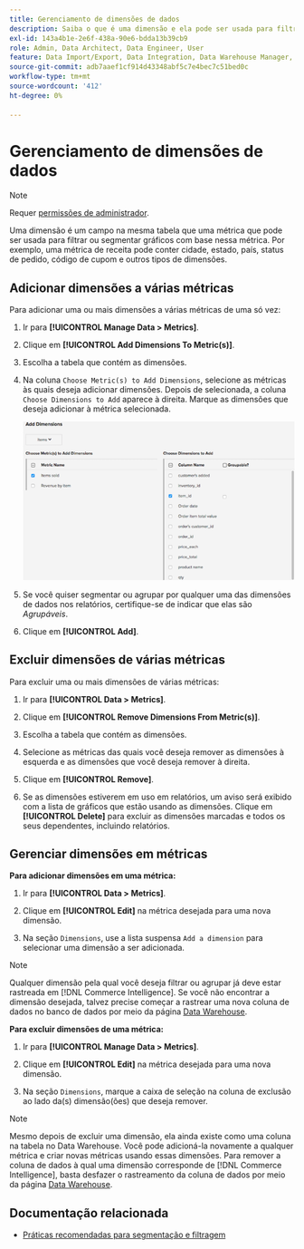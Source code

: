 ```yaml
---
title: Gerenciamento de dimensões de dados
description: Saiba o que é uma dimensão e ela pode ser usada para filtrar ou segmentar gráficos com base em uma métrica.
exl-id: 143a4b1e-2e6f-438a-90e6-bdda13b39cb9
role: Admin, Data Architect, Data Engineer, User
feature: Data Import/Export, Data Integration, Data Warehouse Manager, Commerce Tables
source-git-commit: adb7aaef1cf914d43348abf5c7e4bec7c51bed0c
workflow-type: tm+mt
source-wordcount: '412'
ht-degree: 0%

---
```


# Gerenciamento de dimensões de dados

>[!NOTE]
>
>Requer [permissões de administrador](../../administrator/user-management/user-management.md).

Uma dimensão é um campo na mesma tabela que uma métrica que pode ser usada para filtrar ou segmentar gráficos com base nessa métrica. Por exemplo, uma métrica de receita pode conter cidade, estado, país, status de pedido, código de cupom e outros tipos de dimensões.

## Adicionar dimensões a várias métricas

Para adicionar uma ou mais dimensões a várias métricas de uma só vez:

1. Ir para **[!UICONTROL Manage Data > Metrics]**.

1. Clique em **[!UICONTROL Add Dimensions To Metric(s)]**.

1. Escolha a tabela que contém as dimensões.

1. Na coluna `Choose Metric(s) to Add Dimensions`, selecione as métricas às quais deseja adicionar dimensões. Depois de selecionada, a coluna `Choose Dimensions to Add` aparece à direita. Marque as dimensões que deseja adicionar à métrica selecionada.

   ![](../../assets/Add_Dimensions.png)

1. Se você quiser segmentar ou agrupar por qualquer uma das dimensões de dados nos relatórios, certifique-se de indicar que elas são _Agrupáveis_.

1. Clique em **[!UICONTROL Add]**.

## Excluir dimensões de várias métricas

Para excluir uma ou mais dimensões de várias métricas:

1. Ir para **[!UICONTROL Data > Metrics]**.

1. Clique em **[!UICONTROL Remove Dimensions From Metric(s)]**.

1. Escolha a tabela que contém as dimensões.

1. Selecione as métricas das quais você deseja remover as dimensões à esquerda e as dimensões que você deseja remover à direita.

1. Clique em **[!UICONTROL Remove]**.

1. Se as dimensões estiverem em uso em relatórios, um aviso será exibido com a lista de gráficos que estão usando as dimensões. Clique em **[!UICONTROL Delete]** para excluir as dimensões marcadas e todos os seus dependentes, incluindo relatórios.

## Gerenciar dimensões em métricas

**Para adicionar dimensões em uma métrica:**

1. Ir para **[!UICONTROL Data > Metrics]**.

1. Clique em **[!UICONTROL Edit]** na métrica desejada para uma nova dimensão.

1. Na seção `Dimensions`, use a lista suspensa `Add a dimension` para selecionar uma dimensão a ser adicionada.

>[!NOTE]
>
>Qualquer dimensão pela qual você deseja filtrar ou agrupar já deve estar rastreada em [!DNL Commerce Intelligence]. Se você não encontrar a dimensão desejada, talvez precise começar a rastrear uma nova coluna de dados no banco de dados por meio da página [Data Warehouse](../data-warehouse-mgr/tour-dwm.md).


**Para excluir dimensões de uma métrica:**

1. Ir para **[!UICONTROL Manage Data > Metrics]**.

1. Clique em **[!UICONTROL Edit]** na métrica desejada para uma nova dimensão.

1. Na seção `Dimensions`, marque a caixa de seleção na coluna de exclusão ao lado da(s) dimensão(ões) que deseja remover.

>[!NOTE]
>
>Mesmo depois de excluir uma dimensão, ela ainda existe como uma coluna na tabela no Data Warehouse. Você pode adicioná-la novamente a qualquer métrica e criar novas métricas usando essas dimensões. Para remover a coluna de dados à qual uma dimensão corresponde de [!DNL Commerce Intelligence], basta desfazer o rastreamento da coluna de dados por meio da página [Data Warehouse](../data-warehouse-mgr/tour-dwm.md).

## Documentação relacionada

* [Práticas recomendadas para segmentação e filtragem](../../best-practices/segment-filter.md)
